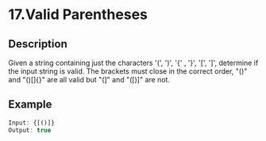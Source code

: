 # 17.Valid Parentheses

## Description

Given a string containing just the characters '(', ')', '{' , '}', '[', ']', determine if the input string is valid.
The brackets must close in the correct order, "()" and "()[]{}" are all valid but "(]" and "([)]" are not.

## Example

```javascript
Input: {[()]}
Output: true
```
